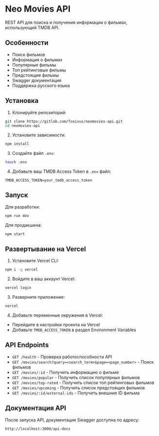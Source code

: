 # Neo Movies API

REST API для поиска и получения информации о фильмах, использующий TMDB API.

## Особенности

- Поиск фильмов
- Информация о фильмах
- Популярные фильмы
- Топ рейтинговые фильмы
- Предстоящие фильмы
- Swagger документация
- Поддержка русского языка

## Установка

1. Клонируйте репозиторий:
```bash
git clone https://gitlab.com/foxixus/neomovies-api.git
cd neomovies-api
```

2. Установите зависимости:
```bash
npm install
```

3. Создайте файл `.env`:
```bash
touch .env
```

4. Добавьте ваш TMDB Access Token в `.env` файл:
```
TMDB_ACCESS_TOKEN=your_tmdb_access_token
```

## Запуск

Для разработки:
```bash
npm run dev
```

Для продакшена:
```bash
npm start
```

## Развертывание на Vercel

1. Установите Vercel CLI:
```bash
npm i -g vercel
```

2. Войдите в ваш аккаунт Vercel:
```bash
vercel login
```

3. Разверните приложение:
```bash
vercel
```

4. Добавьте переменные окружения в Vercel:
- Перейдите в настройки проекта на Vercel
- Добавьте `TMDB_ACCESS_TOKEN` в раздел Environment Variables

## API Endpoints

- `GET /health` - Проверка работоспособности API
- `GET /movies/search?query=<search_term>&page=<page_number>` - Поиск фильмов
- `GET /movies/:id` - Получить информацию о фильме
- `GET /movies/popular` - Получить список популярных фильмов
- `GET /movies/top-rated` - Получить список топ рейтинговых фильмов
- `GET /movies/upcoming` - Получить список предстоящих фильмов
- `GET /movies/:id/external-ids` - Получить внешние ID фильма

## Документация API

После запуска API, документация Swagger доступна по адресу:
```
http://localhost:3000/api-docs
